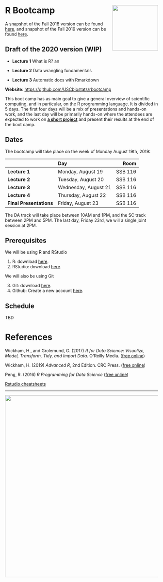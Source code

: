 # R Bootcamp <img src="fig/trojan-rlogo.svg" width="150px" align="right">

A snapshot of the Fall 2018 version can be found [here](https://github.com/USCbiostats/rbootcamp/tree/fall2018), and snapshot of the Fall 2019 version can be found [here](https://github.com/USCbiostats/rbootcamp/tree/fall2019).


## Draft of the 2020 version (WIP)

- **Lecture 1** What is R? an 

- **Lecture 2** Data wrangling fundamentals

- **Lecture 3** Automatic docs with Rmarkdown



**Website**: https://github.com/USCbiostats/rbootcamp

This boot camp has as main goal to give a general overview of scientific
computing, and in particular, on the R programming language. It is
divided in 5 days. The first four days will be a mix of presentations
and hands-on work, and the last day will be primarily hands-on where the
attendees are expected to work on [**a short project**](projects/) and present their
results at the end of the boot camp.

## Dates

The bootcamp will take place on the week of Monday August 19th, 2019:

|    | Day | Room |
|:---|:---|---:|
| **Lecture 1** | Monday, August 19 | SSB 116 |
| **Lecture 2** | Tuesday, August 20 | SSB 116|
| **Lecture 3** | Wednesday, August 21 | SSB 116|
| **Lecture 4** | Thursday, August 22 | SSB 116|
| **Final Presentations** | Friday, August 23 | SSB 116|

The DA track will take place between 10AM and 1PM, and the SC track between 2PM and 5PM.
The last day, Friday 23rd, we will a single joint session at 2PM.


## Prerequisites

We will be using R and RStudio

1.  R: download [here](https://cran.r-project.org/).
2.  RStudio: download [here](https://www.rstudio.com/products/rstudio/download/#download).

We will also be using Git

3.  Git: download [here](https://git-scm.com/downloads).
4.  Github: Create a new account [here](https://github.com/join?source=header-home).


## Schedule

TBD

# References

Wickham, H., and Grolemund, G. (2017) *R for Data Science: Visualize, Model, Transform, Tidy, and Import Data*. O'Reilly Media. ([free online](http://r4ds.had.co.nz/))

Wickham, H. (2019) *Advanced R*, 2nd Edition. CRC Press. ([free online](https://adv-r.hadley.nz/))

Peng, R. (2016) *R Programming for Data Science* ([free online](https://bookdown.org/rdpeng/rprogdatascience))

[Rstudio cheatsheets](https://www.rstudio.com/resources/cheatsheets/)

----

<div align="center">

<img src="fig/hex-stickers.png" width="600px">

</div>
